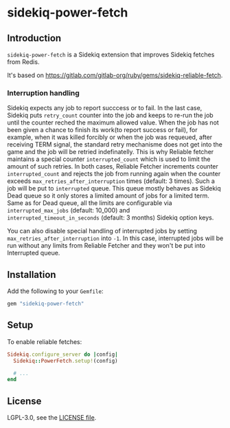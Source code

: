 sidekiq-power-fetch
===================

## Introduction

`sidekiq-power-fetch` is a Sidekiq extension that improves Sidekiq fetches from Redis.

It's based on https://gitlab.com/gitlab-org/ruby/gems/sidekiq-reliable-fetch.

### Interruption handling

Sidekiq expects any job to report succcess or to fail. In the last case,
Sidekiq puts `retry_count` counter into the job and keeps to re-run the job
until the counter reched the maximum allowed value. When the job has not been
given a chance to finish its work(to report success or fail), for example, when
it was killed forcibly or when the job was requeued, after receiving TERM
signal, the standard retry mechanisme does not get into the game and the job
will be retried indefinatelly. This is why Reliable fetcher maintains a special
counter `interrupted_count` which is used to limit the amount of such retries.
In both cases, Reliable Fetcher increments counter `interrupted_count` and
rejects the job from running again when the counter exceeds
`max_retries_after_interruption` times (default: 3 times). Such a job will be
put to `interrupted` queue. This queue mostly behaves as Sidekiq Dead queue so
it only stores a limited amount of jobs for a limited term. Same as for Dead
queue, all the limits are configurable via `interrupted_max_jobs` (default:
10_000) and `interrupted_timeout_in_seconds` (default: 3 months) Sidekiq option
keys.

You can also disable special handling of interrupted jobs by setting
`max_retries_after_interruption` into `-1`. In this case, interrupted jobs will
be run without any limits from Reliable Fetcher and they won't be put into
Interrupted queue.


## Installation

Add the following to your `Gemfile`:

```ruby
gem "sidekiq-power-fetch"
```

## Setup

To enable reliable fetches:

```ruby
Sidekiq.configure_server do |config|
  Sidekiq::PowerFetch.setup!(config)

  # ...
end
```

## License

LGPL-3.0, see the [LICENSE file](LICENSE).
